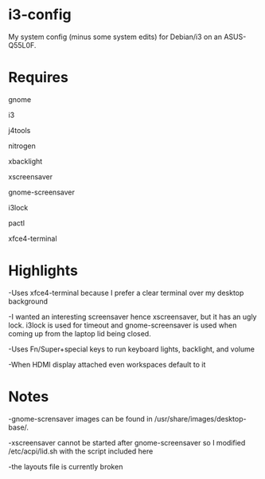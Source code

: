 i3-config
=========

My system config (minus some system edits) for Debian/i3 on an ASUS-Q55L0F.

Requires
========
gnome

i3

j4tools

nitrogen

xbacklight

xscreensaver

gnome-screensaver

i3lock

pactl

xfce4-terminal

Highlights
==========
-Uses xfce4-terminal because I prefer a clear terminal over my desktop background

-I wanted an interesting screensaver hence xscreensaver, but it has an ugly lock. i3lock is used for timeout and gnome-screensaver is used when coming up from the laptop lid being closed.

-Uses Fn/Super+special keys to run keyboard lights, backlight, and volume

-When HDMI display attached even workspaces default to it

Notes
====
-gnome-scrensaver images can be found in /usr/share/images/desktop-base/.

-xscreensaver cannot be started after gnome-screensaver so I modified /etc/acpi/lid.sh with the script included here

-the layouts file is currently broken
